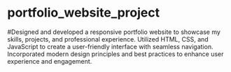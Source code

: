 # portfolio_website_project
#Designed and developed a responsive portfolio website to showcase my skills, projects, and professional experience. Utilized HTML, CSS, and JavaScript to create a user-friendly interface with seamless navigation. Incorporated modern design principles and best practices to enhance user experience and engagement.
